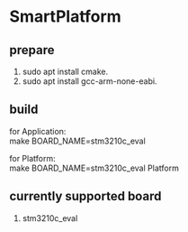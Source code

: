 # SmartPlatform

## prepare

1. sudo apt install cmake.
2. sudo apt install gcc-arm-none-eabi.

## build

for Application: <br>
make BOARD_NAME=stm3210c_eval

for Platform: <br>
make BOARD_NAME=stm3210c_eval Platform

## currently supported board

1. stm3210c_eval
